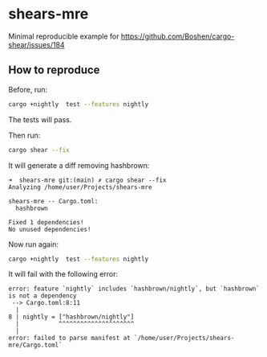 # shears-mre

Minimal reproducible example for https://github.com/Boshen/cargo-shear/issues/184

## How to reproduce

Before, run:

```bash
cargo +nightly  test --features nightly
```

The tests will pass.

Then run:

```bash
cargo shear --fix
```

It will generate a diff removing hashbrown:
```
➜  shears-mre git:(main) ✗ cargo shear --fix                      
Analyzing /home/user/Projects/shears-mre

shears-mre -- Cargo.toml:
  hashbrown

Fixed 1 dependencies!
No unused dependencies!
```

Now run again:
```bash
cargo +nightly  test --features nightly
```

It will fail with the following error:
```
error: feature `nightly` includes `hashbrown/nightly`, but `hashbrown` is not a dependency
 --> Cargo.toml:8:11
  |
8 | nightly = ["hashbrown/nightly"]
  |           ^^^^^^^^^^^^^^^^^^^^^
  |
error: failed to parse manifest at `/home/user/Projects/shears-mre/Cargo.toml`
```
